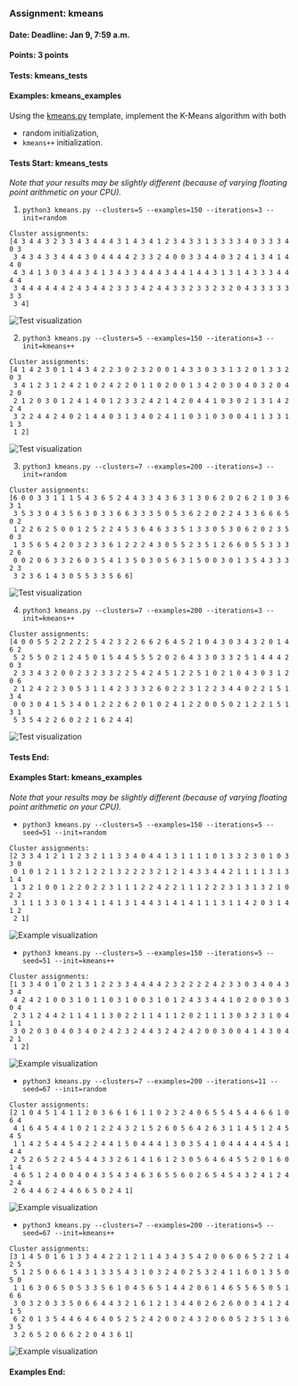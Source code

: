 ### Assignment: kmeans
#### Date: Deadline: Jan 9, 7:59 a.m.
#### Points: 3 points
#### Tests: kmeans_tests
#### Examples: kmeans_examples

Using the [kmeans.py](https://github.com/ufal/npfl129/tree/master/labs/11/kmeans.py)
template, implement the K-Means algorithm with both
- random initialization,
- `kmeans++` initialization.

#### Tests Start: kmeans_tests
_Note that your results may be slightly different (because of varying floating point arithmetic on your CPU)._

1. `python3 kmeans.py --clusters=5 --examples=150 --iterations=3 --init=random`
```
Cluster assignments:
[4 3 4 4 3 2 3 3 4 3 4 4 4 3 1 4 3 4 1 2 3 4 3 3 1 3 3 3 3 4 0 3 3 3 4 0 3
 3 4 3 4 3 3 4 4 4 3 0 4 4 4 4 2 3 3 2 4 0 0 3 3 4 4 0 3 2 4 1 3 4 1 4 4 0
 4 3 4 1 3 0 3 4 4 3 4 1 3 4 3 3 4 4 4 3 4 4 1 4 4 3 1 3 1 4 3 3 3 4 4 4 4
 3 4 4 4 4 4 4 2 4 3 4 4 2 3 3 3 4 2 4 4 3 3 2 3 3 2 3 2 0 4 3 3 3 3 3 3 3
 3 4]
```
![Test visualization](//ufal.mff.cuni.cz/~courses/npfl129/2324/tasks/figures/kmeans_1.svgz)

2. `python3 kmeans.py --clusters=5 --examples=150 --iterations=3 --init=kmeans++`
```
Cluster assignments:
[4 1 4 2 3 0 1 1 4 3 4 2 2 3 0 2 3 2 0 0 1 4 3 3 0 3 3 1 3 2 0 1 3 3 2 0 3
 3 4 1 2 3 1 2 4 2 1 0 2 4 2 2 0 1 1 0 2 0 0 1 3 4 2 0 3 0 4 0 3 2 0 4 2 0
 2 1 2 0 3 0 1 2 4 1 4 0 1 2 3 3 2 4 2 1 4 2 0 4 4 1 0 3 0 2 1 3 1 4 2 2 4
 3 2 2 4 4 2 4 0 2 1 4 4 0 3 1 3 4 0 2 4 1 1 0 3 1 0 3 0 0 4 1 1 3 3 1 1 3
 1 2]
```
![Test visualization](//ufal.mff.cuni.cz/~courses/npfl129/2324/tasks/figures/kmeans_2.svgz)

3. `python3 kmeans.py --clusters=7 --examples=200 --iterations=3 --init=random`
```
Cluster assignments:
[6 0 0 3 3 1 1 1 5 4 3 6 5 2 4 4 3 3 4 3 6 3 1 3 0 6 2 0 2 6 2 1 0 3 6 3 1
 3 5 3 3 0 4 3 5 6 3 0 3 3 6 6 3 3 3 5 0 5 3 6 2 2 0 2 2 4 3 3 6 6 6 5 0 2
 1 2 2 6 2 5 0 0 1 2 5 2 2 4 5 3 6 4 6 3 3 5 1 3 3 0 5 3 0 6 2 0 2 3 5 0 3
 1 3 5 6 5 4 2 0 3 2 3 3 6 1 2 2 2 4 3 0 5 5 2 3 5 1 2 6 6 0 5 5 3 3 3 2 6
 0 0 2 0 6 3 3 2 6 0 3 5 4 1 3 5 0 3 0 5 6 3 1 5 0 0 3 0 1 3 5 4 3 3 3 2 3
 3 2 3 6 1 4 3 0 5 5 3 3 5 6 6]
```
![Test visualization](//ufal.mff.cuni.cz/~courses/npfl129/2324/tasks/figures/kmeans_3.svgz)

4. `python3 kmeans.py --clusters=7 --examples=200 --iterations=3 --init=kmeans++`
```
Cluster assignments:
[4 0 0 5 5 2 2 2 2 2 5 4 2 3 2 2 6 6 2 6 4 5 2 1 0 4 3 0 3 4 3 2 0 1 4 6 2
 5 2 5 5 0 2 1 2 4 5 0 1 5 4 4 5 5 5 2 0 2 6 4 3 3 0 3 3 2 5 1 4 4 4 2 0 3
 2 3 3 4 3 2 0 0 2 3 2 3 3 2 2 5 4 2 4 5 1 2 2 5 1 0 2 1 0 4 3 0 3 1 2 0 6
 2 1 2 4 2 2 3 0 5 3 1 1 4 2 3 3 3 2 6 0 2 2 3 1 2 2 3 4 4 0 2 2 1 5 1 3 4
 0 0 3 0 4 1 5 3 4 0 1 2 2 2 6 2 0 1 0 2 4 1 2 2 0 0 5 0 2 1 2 2 1 5 1 3 1
 5 3 5 4 2 2 6 0 2 2 1 6 2 4 4]
```
![Test visualization](//ufal.mff.cuni.cz/~courses/npfl129/2324/tasks/figures/kmeans_4.svgz)
#### Tests End:
#### Examples Start: kmeans_examples
_Note that your results may be slightly different (because of varying floating point arithmetic on your CPU)._

- `python3 kmeans.py --clusters=5 --examples=150 --iterations=5 --seed=51 --init=random`
```
Cluster assignments:
[2 3 3 4 1 2 1 1 2 3 2 1 1 3 3 4 0 4 4 1 3 1 1 1 1 0 1 3 3 2 3 0 1 0 3 3 0
 0 1 0 1 2 1 1 3 2 1 2 2 1 3 2 2 2 3 2 1 2 1 4 3 3 4 4 2 1 1 1 1 3 1 3 1 4
 1 3 2 1 0 0 1 2 2 0 2 2 3 1 1 1 2 2 4 2 2 1 1 1 2 2 2 3 1 3 1 3 2 1 0 2 2
 3 1 1 1 3 3 0 1 3 4 1 1 4 1 3 1 4 4 3 1 4 1 4 1 1 1 3 1 1 4 2 0 3 1 4 1 2
 2 1]
```
![Example visualization](//ufal.mff.cuni.cz/~courses/npfl129/2324/tasks/figures/kmeans_1.svgz)

- `python3 kmeans.py --clusters=5 --examples=150 --iterations=5 --seed=51 --init=kmeans++`
```
Cluster assignments:
[1 3 3 4 0 1 0 2 1 3 1 2 2 3 3 4 4 4 4 2 3 2 2 2 2 4 2 3 3 0 3 4 0 4 3 3 4
 4 2 4 2 1 0 0 3 1 0 1 1 0 3 1 0 0 3 1 0 1 2 4 3 3 4 4 1 0 2 0 0 3 0 3 0 4
 2 3 1 2 4 4 2 1 1 4 1 1 3 0 2 2 1 1 4 1 1 2 0 2 1 1 1 3 0 3 2 3 1 0 4 1 1
 3 0 2 0 3 0 4 0 3 4 0 2 4 2 3 2 4 4 3 2 4 2 4 2 0 0 3 0 0 4 1 4 3 0 4 2 1
 1 2]
```
![Example visualization](//ufal.mff.cuni.cz/~courses/npfl129/2324/tasks/figures/kmeans_2.svgz)

- `python3 kmeans.py --clusters=7 --examples=200 --iterations=11 --seed=67 --init=random`
```
Cluster assignments:
[2 1 0 4 5 1 4 1 1 2 0 3 6 6 1 6 1 1 0 2 3 2 4 0 6 5 5 4 5 4 4 6 6 1 0 6 4
 4 1 6 4 5 4 4 1 0 2 1 2 2 4 3 2 1 5 2 6 0 5 6 4 2 6 3 1 1 4 5 1 2 4 5 4 5
 1 1 4 2 5 4 4 5 4 2 2 4 4 1 5 0 4 4 4 1 3 0 3 5 4 1 0 4 4 4 4 4 5 4 1 4 4
 2 5 2 6 5 2 2 4 5 4 4 3 3 2 6 1 4 1 6 1 2 3 0 5 6 4 6 4 5 5 2 0 1 6 0 1 4
 4 6 5 1 2 4 0 0 4 0 4 3 5 4 3 4 6 3 6 5 5 6 0 2 6 5 4 5 4 3 2 4 1 2 4 2 4
 2 6 4 4 6 2 4 4 6 6 5 0 2 4 1]
```
![Example visualization](//ufal.mff.cuni.cz/~courses/npfl129/2324/tasks/figures/kmeans_3.svgz)

- `python3 kmeans.py --clusters=7 --examples=200 --iterations=5 --seed=67 --init=kmeans++`
```
Cluster assignments:
[3 1 4 5 0 1 6 1 3 3 4 4 2 2 1 2 1 1 4 3 4 3 5 4 2 0 0 6 0 6 5 2 2 1 4 2 5
 5 1 2 5 0 6 6 1 4 3 1 3 3 5 4 3 1 0 3 2 4 0 2 5 3 2 4 1 1 6 0 1 3 5 0 5 0
 1 1 6 3 0 6 5 0 5 3 3 5 6 1 0 4 5 6 5 1 4 4 2 0 6 1 4 6 5 5 6 5 0 5 1 6 6
 3 0 3 2 0 3 3 5 0 6 6 4 4 3 2 1 6 1 2 1 3 4 4 0 2 6 2 6 0 0 3 4 1 2 4 1 5
 6 2 0 1 3 5 4 4 6 4 6 4 0 5 2 5 2 4 2 0 0 2 4 3 2 0 6 0 5 2 3 5 1 3 6 3 5
 3 2 6 5 2 0 6 6 2 2 0 4 3 6 1]
```
![Example visualization](//ufal.mff.cuni.cz/~courses/npfl129/2324/tasks/figures/kmeans_4.svgz)
#### Examples End:
